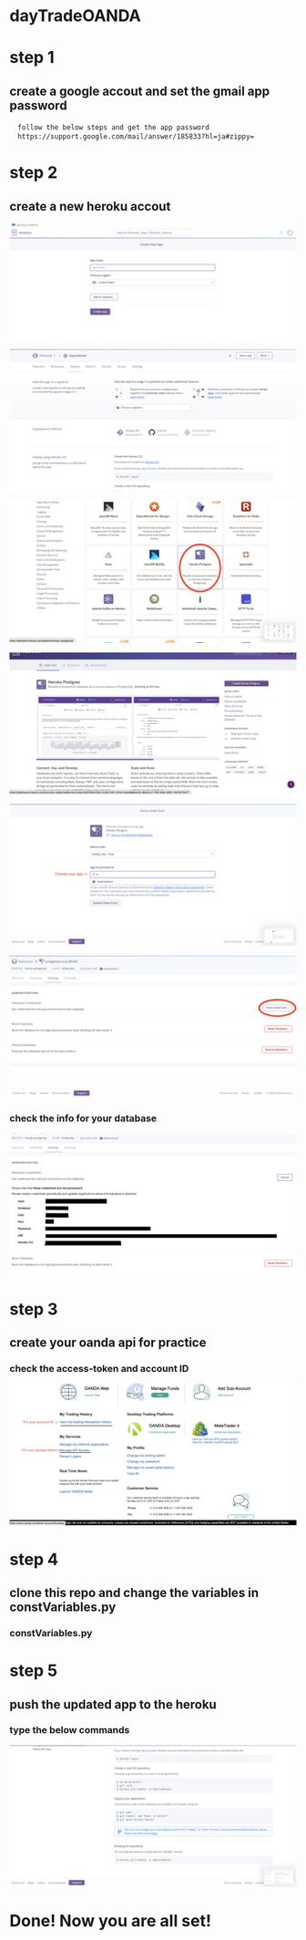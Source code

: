 # dayTradeOANDA

# step 1
  ## create a google accout and set the gmail app password 
      follow the below steps and get the app password
      https://support.google.com/mail/answer/185833?hl=ja#zippy=
# step 2
  ## create a new heroku accout
  ![](img/heroku1.png)
  
  ![](img/heroku2.png)
  
  ![](img/heroku4.png)
  
  ![](img/heroku5.png)
  
  ![](img/heroku6.png)
  
  ![](img/heroku7.png)
  
  ### check the info for your database
  ![](img/heroku8.png)
  
# step 3 
  ## create your oanda api for practice
  ### check the access-token and account ID
  ![](img/oanda.png)
# step 4 
  ## clone this repo and change the variables in constVariables.py
  ### constVariables.py
  
# step 5
  ## push the updated app to the heroku 
  ### type the below commands
  ![](img/heroku3.png)
# Done! Now you are all set!
